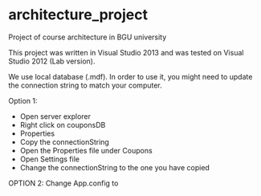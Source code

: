 # architecture_project
Project of course architecture in BGU university

This project was written in Visual Studio 2013 and was tested on Visual Studio 2012 (Lab version).

We use local database (.mdf). In order to use it, you might need to update the connection string to match your computer.

Option 1:
- Open server explorer
- Right click on couponsDB
- Properties
- Copy the connectionString
- Open the Properties file under Coupons
- Open Settings file
- Change the connectionString to the one you have copied


OPTION 2:
Change App.config to 
<?xml version="1.0" encoding="utf-8" ?>
<configuration>
    <configSections>
    </configSections>
    <connectionStrings>
        <add name="Coupons.Properties.Settings.CouponsDBConnectionString"
            connectionString="Data Source=(LocalDB)\v11.0;AttachDbFilename=|DataDirectory|\CouponsDB.mdf;Integrated Security=True"
            providerName="System.Data.SqlClient" />
    </connectionStrings>
    <startup> 
        <supportedRuntime version="v4.0" sku=".NETFramework,Version=v4.5" />
    </startup>
</configuration>

